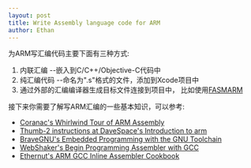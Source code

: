 ```yaml
---
layout: post
title: Write Assembly language code for ARM
author: Ethan
---
```


为ARM写汇编代码主要下面有三种方式:

  1. 内联汇编 --嵌入到C/C++/Objective-C代码中
  2. 纯汇编代码 --命名为".s"格式的文件，添加到Xcode项目中
  3. 通过外部的汇编编译器生成目标文件连接到项目中， 比如使用[FASMARM][FASMARM]	


接下来你需要了解写ARM汇编的一些基本知识，可以参考:

  * [Coranac's Whirlwind Tour of ARM Assembly][A very good but old intro]
  * [Thumb-2 instructions at DaveSpace's Introduction to arm][A recent intro including Thumb-2 instructions]
  *	[BraveGNU's Embedded Programming with the GNU Toolchain][Another good intro]
  * [WebShaker's Begin Programming Assembler with GCC][A brief introduction]
  * [Ethernut's ARM GCC Inline Assembler Cookbook][if you specifically want to use GCC inline assembler]

[FASMARM]: http://arm.flatassembler.net/
[A very good but old intro]: http://www.coranac.com/tonc/text/asm.htm
[A recent intro including Thumb-2 instructions]: http://www.davespace.co.uk/arm/introduction-to-arm/index.html
[Another good intro]: http://www.bravegnu.org/gnu-eprog/index.html
[A brief introduction]: http://pulsar.webshaker.net/2011/04/01/begin-programming-assembler-with-gcc/#more-873
[if you specifically want to use GCC inline assembler]: http://www.ethernut.de/en/documents/arm-inline-asm.html